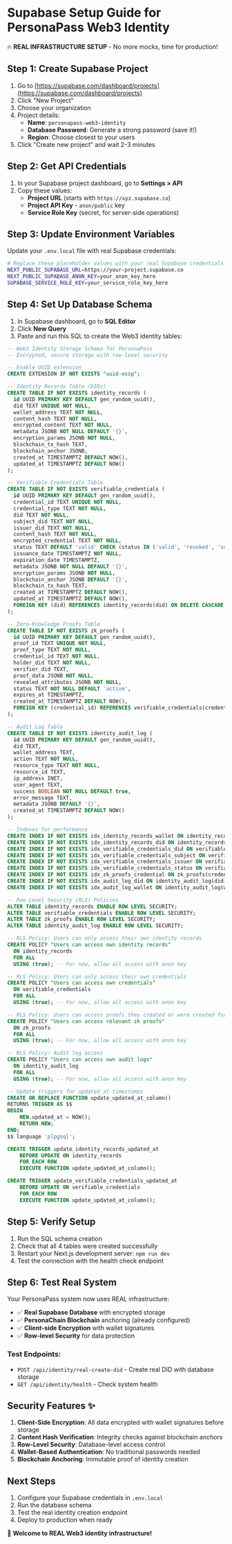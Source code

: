 # Supabase Setup Guide for PersonaPass Web3 Identity

🔥 **REAL INFRASTRUCTURE SETUP** - No more mocks, time for production!

## Step 1: Create Supabase Project

1. Go to [https://supabase.com/dashboard/projects](https://supabase.com/dashboard/projects)
2. Click "New Project"
3. Choose your organization
4. Project details:
   - **Name**: `personapass-web3-identity`
   - **Database Password**: Generate a strong password (save it!)
   - **Region**: Choose closest to your users
5. Click "Create new project" and wait 2-3 minutes

## Step 2: Get API Credentials

1. In your Supabase project dashboard, go to **Settings > API**
2. Copy these values:
   - **Project URL** (starts with `https://xyz.supabase.co`)
   - **Project API Key** - `anon/public` key
   - **Service Role Key** (secret, for server-side operations)

## Step 3: Update Environment Variables

Update your `.env.local` file with real Supabase credentials:

```bash
# Replace these placeholder values with your real Supabase credentials
NEXT_PUBLIC_SUPABASE_URL=https://your-project.supabase.co
NEXT_PUBLIC_SUPABASE_ANON_KEY=your_anon_key_here
SUPABASE_SERVICE_ROLE_KEY=your_service_role_key_here
```

## Step 4: Set Up Database Schema

1. In Supabase dashboard, go to **SQL Editor**
2. Click **New Query**
3. Paste and run this SQL to create the Web3 identity tables:

```sql
-- Web3 Identity Storage Schema for PersonaPass
-- Encrypted, secure storage with row-level security

-- Enable UUID extension
CREATE EXTENSION IF NOT EXISTS "uuid-ossp";

-- Identity Records Table (DIDs)
CREATE TABLE IF NOT EXISTS identity_records (
  id UUID PRIMARY KEY DEFAULT gen_random_uuid(),
  did TEXT UNIQUE NOT NULL,
  wallet_address TEXT NOT NULL,
  content_hash TEXT NOT NULL,
  encrypted_content TEXT NOT NULL,
  metadata JSONB NOT NULL DEFAULT '{}',
  encryption_params JSONB NOT NULL,
  blockchain_tx_hash TEXT,
  blockchain_anchor JSONB,
  created_at TIMESTAMPTZ DEFAULT NOW(),
  updated_at TIMESTAMPTZ DEFAULT NOW()
);

-- Verifiable Credentials Table
CREATE TABLE IF NOT EXISTS verifiable_credentials (
  id UUID PRIMARY KEY DEFAULT gen_random_uuid(),
  credential_id TEXT UNIQUE NOT NULL,
  credential_type TEXT NOT NULL,
  did TEXT NOT NULL,
  subject_did TEXT NOT NULL,
  issuer_did TEXT NOT NULL,
  content_hash TEXT NOT NULL,
  encrypted_credential TEXT NOT NULL,
  status TEXT DEFAULT 'valid' CHECK (status IN ('valid', 'revoked', 'suspended')),
  issuance_date TIMESTAMPTZ NOT NULL,
  expiration_date TIMESTAMPTZ,
  metadata JSONB NOT NULL DEFAULT '{}',
  encryption_params JSONB NOT NULL,
  blockchain_anchor JSONB DEFAULT '{}',
  blockchain_tx_hash TEXT,
  created_at TIMESTAMPTZ DEFAULT NOW(),
  updated_at TIMESTAMPTZ DEFAULT NOW(),
  FOREIGN KEY (did) REFERENCES identity_records(did) ON DELETE CASCADE
);

-- Zero-Knowledge Proofs Table
CREATE TABLE IF NOT EXISTS zk_proofs (
  id UUID PRIMARY KEY DEFAULT gen_random_uuid(),
  proof_id TEXT UNIQUE NOT NULL,
  proof_type TEXT NOT NULL,
  credential_id TEXT NOT NULL,
  holder_did TEXT NOT NULL,
  verifier_did TEXT,
  proof_data JSONB NOT NULL,
  revealed_attributes JSONB NOT NULL,
  status TEXT NOT NULL DEFAULT 'active',
  expires_at TIMESTAMPTZ,
  created_at TIMESTAMPTZ DEFAULT NOW(),
  FOREIGN KEY (credential_id) REFERENCES verifiable_credentials(credential_id) ON DELETE CASCADE
);

-- Audit Log Table
CREATE TABLE IF NOT EXISTS identity_audit_log (
  id UUID PRIMARY KEY DEFAULT gen_random_uuid(),
  did TEXT,
  wallet_address TEXT,
  action TEXT NOT NULL,
  resource_type TEXT NOT NULL,
  resource_id TEXT,
  ip_address INET,
  user_agent TEXT,
  success BOOLEAN NOT NULL DEFAULT true,
  error_message TEXT,
  metadata JSONB DEFAULT '{}',
  created_at TIMESTAMPTZ DEFAULT NOW()
);

-- Indexes for performance
CREATE INDEX IF NOT EXISTS idx_identity_records_wallet ON identity_records(wallet_address);
CREATE INDEX IF NOT EXISTS idx_identity_records_did ON identity_records(did);
CREATE INDEX IF NOT EXISTS idx_verifiable_credentials_did ON verifiable_credentials(did);
CREATE INDEX IF NOT EXISTS idx_verifiable_credentials_subject ON verifiable_credentials(subject_did);
CREATE INDEX IF NOT EXISTS idx_verifiable_credentials_issuer ON verifiable_credentials(issuer_did);
CREATE INDEX IF NOT EXISTS idx_verifiable_credentials_status ON verifiable_credentials(status);
CREATE INDEX IF NOT EXISTS idx_zk_proofs_credential ON zk_proofs(credential_id);
CREATE INDEX IF NOT EXISTS idx_audit_log_did ON identity_audit_log(did);
CREATE INDEX IF NOT EXISTS idx_audit_log_wallet ON identity_audit_log(wallet_address);

-- Row Level Security (RLS) Policies
ALTER TABLE identity_records ENABLE ROW LEVEL SECURITY;
ALTER TABLE verifiable_credentials ENABLE ROW LEVEL SECURITY;
ALTER TABLE zk_proofs ENABLE ROW LEVEL SECURITY;
ALTER TABLE identity_audit_log ENABLE ROW LEVEL SECURITY;

-- RLS Policy: Users can only access their own identity records
CREATE POLICY "Users can access own identity records"
  ON identity_records
  FOR ALL
  USING (true); -- For now, allow all access with anon key

-- RLS Policy: Users can only access their own credentials
CREATE POLICY "Users can access own credentials"
  ON verifiable_credentials
  FOR ALL
  USING (true); -- For now, allow all access with anon key

-- RLS Policy: Users can access proofs they created or were created for them
CREATE POLICY "Users can access relevant zk proofs"
  ON zk_proofs
  FOR ALL
  USING (true); -- For now, allow all access with anon key

-- RLS Policy: Audit log access
CREATE POLICY "Users can access own audit logs"
  ON identity_audit_log
  FOR ALL
  USING (true); -- For now, allow all access with anon key

-- Update triggers for updated_at timestamps
CREATE OR REPLACE FUNCTION update_updated_at_column()
RETURNS TRIGGER AS $$
BEGIN
    NEW.updated_at = NOW();
    RETURN NEW;
END;
$$ language 'plpgsql';

CREATE TRIGGER update_identity_records_updated_at
    BEFORE UPDATE ON identity_records
    FOR EACH ROW
    EXECUTE FUNCTION update_updated_at_column();

CREATE TRIGGER update_verifiable_credentials_updated_at
    BEFORE UPDATE ON verifiable_credentials
    FOR EACH ROW
    EXECUTE FUNCTION update_updated_at_column();
```

## Step 5: Verify Setup

1. Run the SQL schema creation
2. Check that all 4 tables were created successfully
3. Restart your Next.js development server: `npm run dev`
4. Test the connection with the health check endpoint

## Step 6: Test Real System

Your PersonaPass system now uses REAL infrastructure:
- ✅ **Real Supabase Database** with encrypted storage
- ✅ **PersonaChain Blockchain** anchoring (already configured)
- ✅ **Client-side Encryption** with wallet signatures
- ✅ **Row-level Security** for data protection

### Test Endpoints:
- `POST /api/identity/real-create-did` - Create real DID with database storage
- `GET /api/identity/health` - Check system health

## Security Features ✨

1. **Client-Side Encryption**: All data encrypted with wallet signatures before storage
2. **Content Hash Verification**: Integrity checks against blockchain anchors
3. **Row-Level Security**: Database-level access control
4. **Wallet-Based Authentication**: No traditional passwords needed
5. **Blockchain Anchoring**: Immutable proof of identity creation

## Next Steps

1. Configure your Supabase credentials in `.env.local`
2. Run the database schema
3. Test the real identity creation endpoint
4. Deploy to production when ready

🎉 **Welcome to REAL Web3 identity infrastructure!**